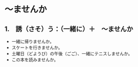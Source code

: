 # 〜ませんか

## 1.　誘（さそ）う：（一緒に）＋　〜ませんか

- 一緒に帰りませんか。
- スケートを行きませんか。
- 土曜日（どようび）の午後（ごご）、一緒にテニスしませんか。
- この本を読みませんか。
